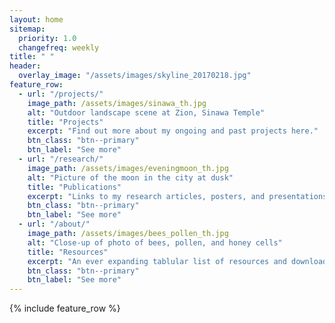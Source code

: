 ```yaml
---
layout: home
sitemap:
  priority: 1.0
  changefreq: weekly
title: " "
header:
  overlay_image: "/assets/images/skyline_20170218.jpg"
feature_row:
  - url: "/projects/"
    image_path: /assets/images/sinawa_th.jpg
    alt: "Outdoor landscape scene at Zion, Sinawa Temple"
    title: "Projects"
    excerpt: "Find out more about my ongoing and past projects here."
    btn_class: "btn--primary"
    btn_label: "See more"
  - url: "/research/"
    image_path: /assets/images/eveningmoon_th.jpg
    alt: "Picture of the moon in the city at dusk"
    title: "Publications"
    excerpt: "Links to my research articles, posters, and presentations."
    btn_class: "btn--primary"
    btn_label: "See more"
  - url: "/about/"
    image_path: /assets/images/bees_pollen_th.jpg
    alt: "Close-up of photo of bees, pollen, and honey cells"
    title: "Resources"
    excerpt: "An ever expanding tablular list of resources and downloads."
    btn_class: "btn--primary"
    btn_label: "See more"      
---
```


{% include feature_row %}
